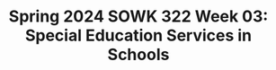 ---
layout: single_embed_slide
title: "Spring 2024 SOWK 322 Week 03: Special Education Services in Schools"
presentation_id: tpTZZi
canonical_url: /presentations/tpTZZi/
slides:
  - slide_name: ../deck-12087-large-0.jpeg
    slide_thumbnail: ../deck-12087-thumb-0.jpeg
    slide_text: >
      <p>Special Education Services in Schools
      Jacob Campbell, LICSW at Heritage University Spring 2024 SOWK 322 Photo by Renan Kamikoga on Unsplash</p>
      
  - slide_name: ../deck-12087-large-1.jpeg
    slide_thumbnail: ../deck-12087-thumb-1.jpeg
    slide_text: >
      <p>Agenda
      How Does Special Education Services Work in Schools
      Week three course plan General overview of special education Referral process for special services Positions and rolls
      Jacob Campbell, Ph.D. LICSW at Heritage University
      Spring 2024 SOWK 322</p>
      
  - slide_name: ../deck-12087-large-2.jpeg
    slide_thumbnail: ../deck-12087-thumb-2.jpeg
    slide_text: >
      <p>Week Three Course Plan What You Need to Do
      Disability History and Law: Where Are We Now and Where Do We Need To Go What Does Access Really Mean The Disability Rights Movement Disability Law and Your Curiosity
      Review and Take Quiz
      At Least 3 Replies in Forums
      An Overview of the Americans with Disabilities Act Americans with Disabilities Act
      Call toll-free 1-800-949-4232 V/TTY
      An Overview of the Americans with Disabilities Act The Americans with Disabilities Act (ADA), enacted in 1990, is a civil rights law that prohibits discrimination against individuals with disabilities in all areas of public life, including jobs, schools, transportation, and all public and private places that are open to the general public. The ADA is divided into five titles (or sections) that relate to different areas of public life.
      Title I - Employment • Designed to help people with disabilities access the same employment opportunities and benefits available to people without disabilities. • Applies to employers with 15 or more employees.
      Read Chapter 3 The Disability Rights Movement in the United States
      • Requires employers to provide reasonable accommodations to qualified applicants or employees. A “reasonable accommodation” is a change that does not cause the employer “undue hardship” (too much difficulty or expense). • Defines disability, establishes guidelines for the reasonable accommodation process, addresses medical examinations and inquiries, and defines “direct threat” when there is risk of substantial harm to the health or safety of the individual employee with a disability or others. • Regulated and enforced by the U.S. Equal Employment Opportunity Commission. http://www.eeoc.gov/laws/types/disability.cfm
      Title II - Public Services: State and Local Government •
      Prohibits discrimination on the basis of disability by “public entities,” which are programs, services and activities operated by state and local governments.
      •
      Requires public entities (programs, services and activities operated by state and local governments) to be accessible to individuals with disabilities.
      Watch Videos
      • Outlines requirements for self-evaluation and planning; making reasonable modifications to policies, practices, and procedures where necessary to avoid discrimination; identifying architectural barriers; and communicating effectively with people with hearing, vision and speech disabilities. • Regulated and enforced by the U.S. Department of Justice. http://www.ada.gov
      Title III - Public Accommodations and Services Operated by Private Entities • Prohibits places of public accommodation from discriminating against individuals with disabilities. Public accommodations include privately-owned, leased or operated facilities like hotels, restaurants, retail merchants, doctors’ offices, golf courses, private schools, sports stadiums, theaters, and so on. • Sets the minimum standards for accessibility for alterations, new construction and barrier removal. www.adata.org
      1
      Jacob Campbell, Ph.D. LICSW at Heritage University
      2015
      Ed Roberts: His Words, His Vision
      Spring 2024 SOWK 322</p>
      
  - slide_name: ../deck-12087-large-3.jpeg
    slide_thumbnail: ../deck-12087-thumb-3.jpeg
    slide_text: >
      <p>Legal Basis
      for Special Education • Americans With Disabilities Act • Individuals With Disabilities Education Improvement Act • Washington Administrative Code (Chapter 392-172A): Rules for the Provision of Special Education to Special Education Students
      Jacob Campbell, Ph.D. LICSW at Heritage University
      Spring 2024 SOWK 322</p>
      
  - slide_name: ../deck-12087-large-4.jpeg
    slide_thumbnail: ../deck-12087-thumb-4.jpeg
    slide_text: >
      <p>A service not a place…
      • Special education is not a classroom, it is a continuum of services • Special education is de ined by the type of instruction the student gets, not where the instruction occurs • Special education is specially designed instruction which is de ined as:
      a change in the teaching strategies and methods used in order to di erentiate material for students
      Spring 2024 SOWK 322 f
      f
      ff
      Jacob Campbell, Ph.D. LICSW at Heritage University</p>
      
  - slide_name: ../deck-12087-large-5.jpeg
    slide_thumbnail: ../deck-12087-thumb-5.jpeg
    slide_text: >
      <p>Important Terms in Special Education • Free and Appropriate Public Education (FAPE) A program designed to meet the individual needs of the student at no cost to the family. • Specially Designed Instruction (SDI) Organized and planned instructional activities, which adapt, as appropriate, the content, methodology, or delivery of instruction, in order to address the unique needs that result from a student’s disability.
      Jacob Campbell, Ph.D. LICSW at Heritage University
      Spring 2024 SOWK 322</p>
      
  - slide_name: ../deck-12087-large-6.jpeg
    slide_thumbnail: ../deck-12087-thumb-6.jpeg
    slide_text: >
      <p>504 Plan
      Explanation &amp; Eligibility A 504 plan is an accommodation plan that allows a student access to his/her educational program to the same extent as nondisabled peers. To be eligible, a student must have an identi ied disability that: Adversely impacts educational progress Requires accommodations to mitigate the inequity in their to access to their educational program
      Spring 2024 SOWK 322 f
      Jacob Campbell, Ph.D. LICSW at Heritage University</p>
      
  - slide_name: ../deck-12087-large-7.jpeg
    slide_thumbnail: ../deck-12087-thumb-7.jpeg
    slide_text: >
      <p>What is an IEP?
      Individualized Education Program • De ines the student’s present levels of performance in areas of eligibility • Outlines measurable goals and objectives in all areas of eligibility • Describes the accommodations and modi ications the student requires • Identi ies the least restrictive environment (LRE), how much time the student will spend in special ed and general ed settings, and who is responsible for the implementation of services and tracking of progress • De ines a transition plan and course of study after age 16
      Spring 2024 SOWK 322 f
      f
      f
      f
      Jacob Campbell, Ph.D. LICSW at Heritage University</p>
      
  - slide_name: ../deck-12087-large-8.jpeg
    slide_thumbnail: ../deck-12087-thumb-8.jpeg
    slide_text: >
      <p>Quali ication for Services What Does it Take?
      A student eligible for special education must: Have an identi ied disability (in one of 14 categories) that… 1. Adversely impacts their education progress and 2. Requires specially designed instruction (SDI) A student can have a disability and not meet the other 2 tiers, therefore, not be eligible for special education services under IDEA.
      f
      f
      Jacob Campbell, Ph.D. LICSW at Heritage University
      Spring 2024 SOWK 322</p>
      
  - slide_name: ../deck-12087-large-9.jpeg
    slide_thumbnail: ../deck-12087-thumb-9.jpeg
    slide_text: >
      <p>Typical Referral Concerns Frequent Needs of Students
      • Academic delays of ~2 or more years despite average capabilities/ cognitive skills and multiple interventions over time • Lack of progress within an intervention when peers are making consistent progress • Attention or behavior results in signi icant academic delays or lack of access to instruction • Social skill or behavior delays result in underperformance or inability to bene it adequately from instruction Spring 2024 SOWK 322 f
      f
      Jacob Campbell, Ph.D. LICSW at Heritage University</p>
      
  - slide_name: ../deck-12087-large-10.jpeg
    slide_thumbnail: ../deck-12087-thumb-10.jpeg
    slide_text: >
      <p>• Limited English pro iciency
      Considerations What Do Schools Look At?
      • Lack of attendance over time/numerous absences • Environmental issues • Exposure to adequate instruction in reading and math • Interventions provided prior to referral
      f
      Jacob Campbell, Ph.D. LICSW at Heritage University
      Spring 2024 SOWK 322</p>
      
  - slide_name: ../deck-12087-large-11.jpeg
    slide_thumbnail: ../deck-12087-thumb-11.jpeg
    slide_text: >
      <p>Who Makes Them Anyone can make a referral for special education services if they believe the student would bene it from a more specialized instructional program than can be provided in the general education setting.
      f
      Jacob Campbell, Ph.D. LICSW at Heritage University
      The Road to Referrals
      Spring 2024 SOWK 322</p>
      
  - slide_name: ../deck-12087-large-12.jpeg
    slide_thumbnail: ../deck-12087-thumb-12.jpeg
    slide_text: >
      <p>The Road To Referrals What is the Process
      Anyone can make a referral for special education services if they believe the student would bene it from a more specialized instructional program than can be provided in the general education setting
      A referral must be submitted in writing to the building or district level
      !
      Spring 2024 SOWK 322 f
      Jacob Campbell, Ph.D. LICSW at Heritage University
      The best person to send the referral to is the building administrator and/or the school psychologist</p>
      
  - slide_name: ../deck-12087-large-13.jpeg
    slide_thumbnail: ../deck-12087-thumb-13.jpeg
    slide_text: >
      <p>At The Referral Team Meeting
      The teacher presents the data they have collected on: • Interventions that have been attempted, • How long they were attempted, and • Results of the interventions Based on this information the referral team makes a determination as to whether to proceed with a special education evaluation or if more information is needed.
      f
      Jacob Campbell, Ph.D. LICSW at Heritage University
      Other data shared includes: •
      absence pro ile
      •
      assessment information from student track
      •
      primary language
      •
      discipline history
      •
      health
      •
      academic history
      Spring 2024 Spring SOWK 2023322 SOWK 322</p>
      
  - slide_name: ../deck-12087-large-14.jpeg
    slide_thumbnail: ../deck-12087-thumb-14.jpeg
    slide_text: >
      <p>Timeline
      What Are the Requirements after a O icial Request 25 school days • The amount of time the team has to meet to decide if an evaluation is going to occur and inform parents of the decision and obtain consent to evaluate 35 school days • The number of days from the data of consent that a team has to complete an evaluation if one is recommended.
      So… an evaluation is not a quick process
      30 calendar days • The number of days a team has to develop an initial IEP if the student is found to be eligible for special education services. Spring 2024 SOWK 322 ff
      Jacob Campbell, Ph.D. LICSW at Heritage University</p>
      
  - slide_name: ../deck-12087-large-15.jpeg
    slide_thumbnail: ../deck-12087-thumb-15.jpeg
    slide_text: >
      <p>Eligibility Categories &amp; Programs What Is O ered In Pasco
      14 Eligibility Categories
      13 Special Service Programs
      ff
      Jacob Campbell, Ph.D. LICSW at Heritage University
      •
      Health Impairment
      •
      Emotional/ Behavioral Disability
      •
      Behavior Programs (BRIDGES)
      Spring 2024 SOWK 322</p>
      
  - slide_name: ../deck-12087-large-16.jpeg
    slide_thumbnail: ../deck-12087-thumb-16.jpeg
    slide_text: >
      <p>Coordinating Services
      How Outside Services Can Collaborate with Special Education
      Requesting records Connecting with case manager Seeing programs irst hand Participating in meetings Sharing recommendations
      f
      Jacob Campbell, Ph.D. LICSW at Heritage University
      Spring 2024 SOWK 322</p>
      
  - slide_name: ../deck-12087-large-17.jpeg
    slide_thumbnail: ../deck-12087-thumb-17.jpeg
    slide_text: >
      <p>Positions and Rolls
      Jacob Campbell, Ph.D. LICSW at Heritage University
      Spring 2024 SOWK 322</p>
      
  - slide_name: ../deck-12087-large-18.jpeg
    slide_thumbnail: ../deck-12087-thumb-18.jpeg
    slide_text: >
      <p>Positions and Rolls • Student • Parent • Teachers • School Counselor
      • Special Services Administrators • Speech Language Pathologist
      • School Psychologist
      • Occupational Therapist
      • Education Specialists
      • Physical Therapist
      • School Administrators or Principals
      • School Nurse
      Jacob Campbell, Ph.D. LICSW at Heritage University
      • School Social Workers Spring 2024 SOWK 322</p>
      
---